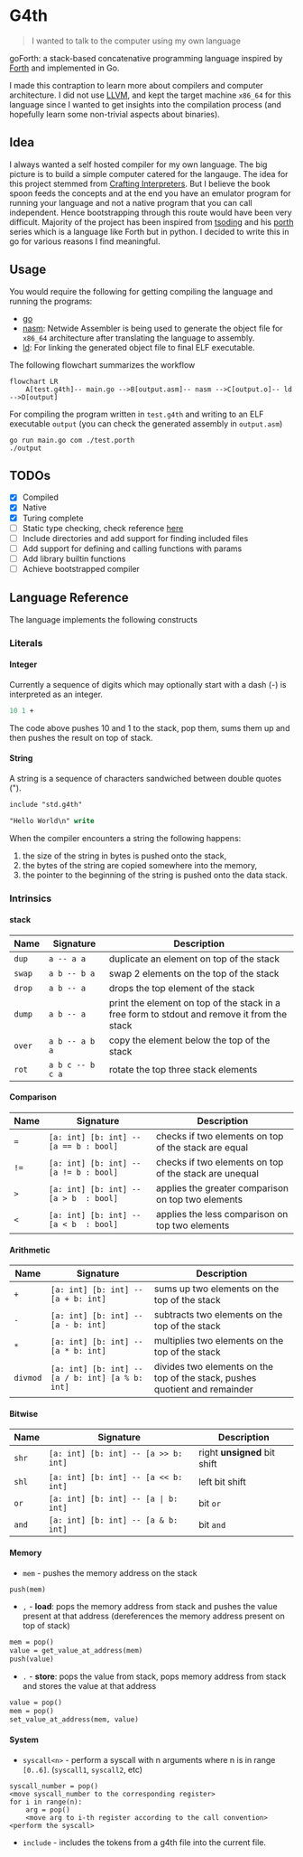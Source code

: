 # G4th

> I wanted to talk to the computer using my own language

goForth: a stack-based concatenative programming language inspired by [Forth](https://en.wikipedia.org/wiki/Forth_(programming_language)) and implemented in Go.

I made this contraption to learn more about compilers and computer architecture.
I did not use [LLVM](https://llvm.org/), and kept the target machine `x86_64` for this language since I wanted to get insights into the compilation process (and hopefully learn some non-trivial aspects about binaries).

## Idea

I always wanted a self hosted compiler for my own language. The big picture is to build a simple computer catered for the langauge.
The idea for this project stemmed from [Crafting Interpreters](https://www.craftinginterpreters.com/). But I believe the book spoon feeds the concepts and at the end you have an emulator program for running your language and not a native program that you can call independent. Hence bootstrapping through this route would have been very difficult.
Majority of the project has been inspired from [tsoding](https://www.youtube.com/@TsodingDaily) and his [porth](https://www.youtube.com/playlist?list=PLpM-Dvs8t0VbMZA7wW9aR3EtBqe2kinu4) series which is a language like Forth but in python. I decided to write this in go for various reasons I find meaningful.

## Usage

You would require the following for getting compiling the language and running the programs:
- [go](https://go.dev/)
- [nasm](https://nasm.us/): Netwide Assembler is being used to generate the object file for `x86_64` architecture after translating the language to assembly.
- [ld](https://linux.die.net/man/1/ld): For linking the generated object file to final ELF executable.

The following flowchart summarizes the workflow

```mermaid
flowchart LR
    A[test.g4th]-- main.go -->B[output.asm]-- nasm -->C[output.o]-- ld -->D[output]
```

For compiling the program written in `test.g4th` and writing to an ELF executable `output` (you can check the generated assembly in `output.asm`)
```shell
go run main.go com ./test.porth
./output
```

## TODOs
- [x] Compiled
- [x] Native
- [x] Turing complete
- [ ] Static type checking, check reference [here](https://binji.github.io/posts/webassembly-type-checking/)
- [ ] Include directories and add support for finding included files
- [ ] Add support for defining and calling functions with params
- [ ] Add library builtin functions
- [ ] Achieve bootstrapped compiler

## Language Reference

The language implements the following constructs

### Literals

#### Integer

Currently a sequence of digits which may optionally start with a dash (-) is interpreted as an integer.

```pascal
10 1 +
```

The code above pushes 10 and 1 to the stack, pop them, sums them up and then pushes the result on top of stack.

#### String

A string is a sequence of characters sandwiched between double quotes (").

```pascal
include "std.g4th"

"Hello World\n" write
```

When the compiler encounters a string the following happens:
1. the size of the string in bytes is pushed onto the stack,
2. the bytes of the string are copied somewhere into the memory,
3. the pointer to the beginning of the string is pushed onto the data stack.

### Intrinsics

#### stack

| Name    | Signature        | Description                                                                                  |
| ---     | ---              | ---                                                                                          |
| `dup`   | `a -- a a`       | duplicate an element on top of the stack                                                    |
| `swap`  | `a b -- b a`     | swap 2 elements on the top of the stack                                                     |
| `drop`  | `a b -- a`       | drops the top element of the stack                                                          |
| `dump`  | `a b -- a`       | print the element on top of the stack in a free form to stdout and remove it from the stack |
| `over`  | `a b -- a b a`   | copy the element below the top of the stack                                                  |
| `rot`   | `a b c -- b c a` | rotate the top three stack elements                                                         |

#### Comparison

| Name | Signature                              | Description                                                  |
| ---  | ---                                    | ---                                                          |
| `=` | `[a: int] [b: int] -- [a == b : bool]` | checks if two elements on top of the stack are equal        |
| `!=` | `[a: int] [b: int] -- [a != b : bool]` | checks if two elements on top of the stack are unequal        |
| `>` | `[a: int] [b: int] -- [a > b  : bool]` | applies the greater comparison on top two elements          |
| `<` | `[a: int] [b: int] -- [a < b  : bool]` | applies the less comparison on top two elements             |

#### Arithmetic

| Name     | Signature                                        | Description                                                                                                              |
| ---      | ---                                              | ---                                                                                                                      |
| `+`      | `[a: int] [b: int] -- [a + b: int]`              | sums up two elements on the top of the stack                                                                            |
| `-`      | `[a: int] [b: int] -- [a - b: int]`              | subtracts two elements on the top of the stack                                                                           |
| `*`      | `[a: int] [b: int] -- [a * b: int]`              | multiplies two elements on the top of the stack                                                                           |
| `divmod`      | `[a: int] [b: int] -- [a / b: int] [a % b: int]`| divides two elements on the top of the stack, pushes quotient and remainder                                                                           |

#### Bitwise

| Name  | Signature                            | Description                   |
| ---   | ---                                  | ---                           |
| `shr` | `[a: int] [b: int] -- [a >> b: int]` | right **unsigned** bit shift |
| `shl` | `[a: int] [b: int] -- [a << b: int]` | left bit shift              |
| `or`  | `[a: int] [b: int] -- [a \| b: int]` | bit `or`                     |
| `and` | `[a: int] [b: int] -- [a & b: int]`  | bit `and`                    |

#### Memory

- `mem` - pushes the memory address on the stack
```pascal
push(mem)
```

- `,` - **load**: pops the memory address from stack and pushes the value present at that address (dereferences the memory address present on top of stack)
```pascal
mem = pop()
value = get_value_at_address(mem)
push(value)
```

- `.` - **store**: pops the value from stack, pops memory address from stack and stores the value at that address
```pascal
value = pop()
mem = pop()
set_value_at_address(mem, value)
```

#### System

- `syscall<n>` - perform a syscall with n arguments where n is in range `[0..6]`. (`syscall1`, `syscall2`, etc)

```porth
syscall_number = pop()
<move syscall_number to the corresponding register>
for i in range(n):
    arg = pop()
    <move arg to i-th register according to the call convention>
<perform the syscall>
```

- `include` - includes the tokens from a g4th file into the current file.

